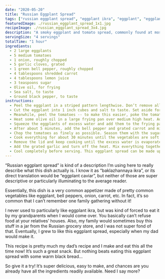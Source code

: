 ```yaml
---
date: "2020-05-20"
title: "Russian Eggplant Spread"
tags: ["russian eggplant spread", "eggplant ikra", "eggplant", "eggplants", "eggplant dip", "eggplant spread", "appetizers", "heirloom", "russian"]
featuredImage: ./russian_eggplant_spread_1x1.jpg
recipeImage: ./russian_eggplant_spread_3x4.jpg
description: "A smoky eggplant and tomato spread, commonly found at most Russian family get-togethers."
servingSize: "4 servings"
totalTime: "1 hour"
ingredients:
  - 2 large eggplants
  - 5 medium tomatoes
  - 1 onion, roughly chopped
  - 5 garlic cloves, grated
  - 1 green bell pepper, roughly chopped
  - 4 tablespoons shredded carrot
  - 4 tablespoons lemon juice
  - 3 teaspoons sugar
  - Olive oil, for frying
  - Sea salt, to taste
  - Ground black pepper, to taste
instructions:
  - Peel the eggplant in a striped pattern lengthwise. Don’t remove all of the skin -- this will balance the color and texture of the eggplant spread.
  - Cut the eggplant into 1 inch cubes and salt to taste. Set aside for 5 minutes to allow the salt to release moisture from the eggplant.
  - Meanwhile, peel the tomatoes -- to make this easier, poke the tomatoes with a knife to ventilate and drop them into a pot of boiling water. After about a minute, these slits will start to split a little. Remove the tomatoes from the water and peel the tomato skin off with a paring knife.
  - Heat some olive oil in a large frying pan over medium high heat. Add the onions and brown slightly, about 5 minutes.
  - Squeeze the eggplants of excess water and add them to the frying pan. Cook them until they are slightly browned and then cover and reduce the heat to soften them.
  - After about 5 minutes, add the bell pepper and grated carrot and mix together. If it appears as though the vegetables are burning, add some water to produce more steam. Then replace the lid.
  - Chop the tomatoes as finely as possible. Season them with the sugar and salt, to taste. Add these to the pan and mix all the vegetables together, replacing the lid after. 
  - Cook everything for about 30 minutes until the vegetables are soft and resemble a spread.
  - Remove the lid and keep cooking until the excess water is evaporated, about another 10 minutes. 
  - Add the grated garlic and turn off the heat. Mix everything together. You may have to adjust the salt/sugar/lemon juice to balance out the saltiness and acidity levels to your liking.
  - Cool completely before serving. This eggplant spread can be made up to a day before, since it usually tastes better the second day after it has cooled in the fridge. Serve with crackers or bread!
---
```

“Russian eggplant spread” is kind of a description I’m using here to really describe what this dish actually is. I know it as “baklazhannaya ikra”, or its direct translation would be “eggplant caviar”, but neither of those are super descriptive or particularly illuminating to the average reader.

Essentially, this dish is a very common appetizer made of pretty common vegetables like eggplant, bell peppers, onion, carrot, etc. In fact, it’s so common that I can’t remember one family gathering without it!

I never used to particularly like eggplant ikra, but was kind of forced to eat it by my grandparents when I would come over. You basically can’t refuse food at your relatives’ houses. Also, my family would sometimes buy this stuff in a jar from the Russian grocery store, and I was not super fond of that. Eventually, I grew to like this eggplant spread, especially when my dad would make it.

This recipe is pretty much my dad’s recipe and I make and eat this all the time now! It’s such a great snack. But nothing beats eating this eggplant spread with some warm black bread…

So give it a try! It’s super delicious, easy to make, and chances are you already have all the ingredients readily available. Need I say more?

